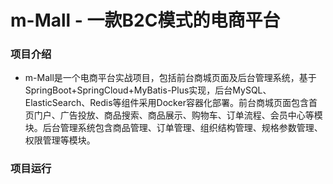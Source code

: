 # m-Mall - 一款B2C模式的电商平台

### 项目介绍
- m-Mall是一个电商平台实战项目，包括前台商城页面及后台管理系统，基于SpringBoot+SpringCloud+MyBatis-Plus实现，后台MySQL、ElasticSearch、Redis等组件采用Docker容器化部署。前台商城页面包含首页门户、广告投放、商品搜索、商品展示、购物车、订单流程、会员中心等模块。后台管理系统包含商品管理、订单管理、组织结构管理、规格参数管理、权限管理等模块。

### 项目运行
